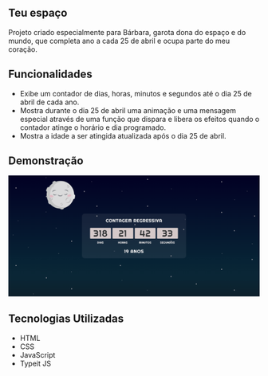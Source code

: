 ## Teu espaço

Projeto criado especialmente para Bárbara, garota dona do espaço e do mundo, que completa ano a cada 25 de abril e ocupa parte do meu coração.

## Funcionalidades

- Exibe um contador de dias, horas, minutos e segundos até o dia 25 de abril de cada ano.
- Mostra durante o dia 25 de abril uma animação e uma mensagem especial através de uma função que dispara e libera os efeitos quando o contador atinge o horário e dia programado.
- Mostra a idade a ser atingida atualizada após o dia 25 de abril.

## Demonstração

![Demonstração](demo.gif)

## Tecnologias Utilizadas

- HTML
- CSS
- JavaScript
- Typeit JS
